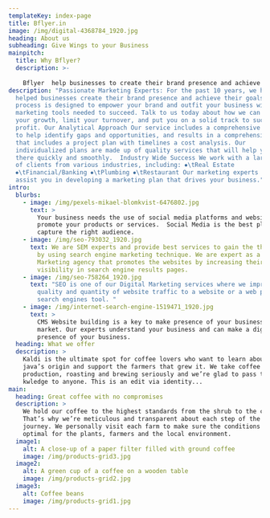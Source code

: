 ```yaml
---
templateKey: index-page
title: Bflyer.in
image: /img/digital-4368784_1920.jpg
heading: About us
subheading: Give Wings to your Business
mainpitch:
  title: Why Bflyer?
  description: >-
    
    Bflyer  help businesses to create their brand presence and achieve their goals. Our process is designed to empower your brand and outfit your business with the marketing tools needed to succeed. Talk to us today about how we can support your growth, limit your turnover, and put you on a solid track to success and profit.
description: "Passionate Marketing Experts: For the past 10 years, we have
  helped businesses create their brand presence and achieve their goals. Our
  process is designed to empower your brand and outfit your business with the
  marketing tools needed to succeed. Talk to us today about how we can support
  your growth, limit your turnover, and put you on a solid track to success and
  profit. Our Analytical Approach Our service includes a comprehensive consult
  to help identify gaps and opportunities, and results in a comprehensive report
  that includes a project plan with timelines a cost analysis. Our
  individualized plans are made up of quality services that will help you get
  there quickly and smoothly.  Industry Wide Success We work with a large number
  of clients from various industries, including: ⦁\tReal Estate
  ⦁\tFinancial/Banking ⦁\tPlumbing ⦁\tRestaurant Our marketing experts are ready
  assist you in developing a marketing plan that drives your business."
intro:
  blurbs:
    - image: /img/pexels-mikael-blomkvist-6476802.jpg
      text: >
        Your business needs the use of social media platforms and websites to
        promote your products or services.  Social Media is the best platform to
        capture the right audience. 
    - image: /img/seo-793032_1920.jpg
      text: We are SEM experts and provide best services to gain the the market share
        by using search engine marketing technique. We are expert as a digital
        Marketing agency that promotes the websites by increasing their
        visibility in search engine results pages.
    - image: /img/seo-758264_1920.jpg
      text: "SEO is one of our Digital Marketing services where we improves the
        quality and quantity of website traffic to a website or a web page from
        search engines tool. "
    - image: /img/internet-search-engine-1519471_1920.jpg
      text: >
        CMS Website building is a key to make presence of your business in the
        market. Our experts understand your business and can make a digital
        presence of your business.
  heading: What we offer
  description: >
    Kaldi is the ultimate spot for coffee lovers who want to learn about their
    java’s origin and support the farmers that grew it. We take coffee
    production, roasting and brewing seriously and we’re glad to pass that
    kwledge to anyone. This is an edit via identity...
main:
  heading: Great coffee with no compromises
  description: >
    We hold our coffee to the highest standards from the shrub to the cup.
    That’s why we’re meticulous and transparent about each step of the coffee’s
    journey. We personally visit each farm to make sure the conditions are
    optimal for the plants, farmers and the local environment.
  image1:
    alt: A close-up of a paper filter filled with ground coffee
    image: /img/products-grid3.jpg
  image2:
    alt: A green cup of a coffee on a wooden table
    image: /img/products-grid2.jpg
  image3:
    alt: Coffee beans
    image: /img/products-grid1.jpg
---
```

